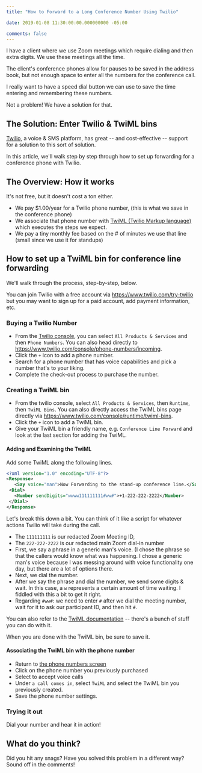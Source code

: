 ```yaml
---
title: "How to Forward to a Long Conference Number Using Twilio"

date: 2019-01-08 11:30:00:00.000000000 -05:00

comments: false
---
```


I have a client where we use Zoom meetings which require dialing and then extra digits. We use these meetings all the time.

The client's conference phones allow for pauses to be saved in the address book, but not enough space to enter all the numbers for the conference call.

I really want to have a speed dial button we can use to save the time entering and remembering these numbers.

Not a problem! We have a solution for that.

## The Solution: Enter Twilio & TwiML bins

[Twilio](https://www.twilio.com), a voice & SMS platform, has great -- and cost-effective -- support for a solution to this sort of solution.

In this article, we'll walk step by step through how to set up forwarding for a conference phone with Twilio.

## The Overview: How it works

It's not free, but it doesn't cost a ton either.

* We pay $1.00/year for a Twilio phone number, (this is what we save in the conference phone)
* We associate that phone number with [TwiML (Twilio Markup language)](https://www.twilio.com/docs/voice/twiml) which executes the steps we expect.
* We pay a tiny monthly fee based on the # of minutes we use that line (small since we use it for standups)

## How to set up a TwiML bin for conference line forwarding

We'll walk through the process, step-by-step, below.

You can join Twilio with a free account via <https://www.twilio.com/try-twilio> but you may want to sign up for a paid account, add payment information, etc.

### Buying a Twilio Number

* From the [Twilio console](https://www.twilio.com/console), you can select `All Products & Services` and then `Phone Numbers`.  You can also head directly to <https://www.twilio.com/console/phone-numbers/incoming>.
* Click the `+` icon to add a phone number.
* Search for a phone number that has voice capabilities and pick a number that's to your liking.
* Complete the check-out process to purchase the number.

### Creating a TwiML bin

* From the twilio console, select `All Products & Services`, then `Runtime`, then `TwiML Bins`. You can also directly access the TwiML bins page directly via <https://www.twilio.com/console/runtime/twiml-bins>.
* Click the `+` icon to add a TwiML bin.
* Give your TwiML bin a friendly name, e.g. `Conference Line Forward` and look at the last section for adding the TwiML.

#### Adding and Examining the TwiML

Add some TwiML along the following lines.

 ```xml
<?xml version="1.0" encoding="UTF-8"?>
<Response>
    <Say voice="man">Now Forwarding to the stand-up conference line.</Say>
  <Dial>
    <Number sendDigits="wwww111111111#ww#">+1-222-222-2222</Number>
  </Dial>
</Response>
```

Let's break this down a bit. You can think of it like a script for whatever actions Twilio will take during the call.

* The `111111111` is our redacted Zoom Meeting ID,
* The `222-222-2222` is our redacted main Zoom dial-in number
* First, we say a phrase in a generic man's voice. (I chose the phrase so that the callers would know what was happening. I chose a generic man's voice because I was messing around with voice functionality one day, but there are a lot of options there.
* Next, we dial the number.
* After we say the phrase and dial the number, we send some digits & wait. In this case, a `w` represents a certain amount of time waiting. I fiddled with this a bit to get it right.
* Regarding `#ww#`: we need to enter `#` after we dial the meeting number, wait for it to ask our participant ID, and then hit `#`.

You can also refer to the [TwiML documentation](https://www.twilio.com/docs/voice/twiml) -- there's a bunch of stuff you can do with it.

When you are done with the TwiML bin, be sure to save it.

#### Associating the TwiML bin with the phone number

* Return to [the phone numbers screen](https://www.twilio.com/console/phone-numbers/incoming)
* Click on the phone number you previously purchased
* Select to accept voice calls
* Under `a call comes in`, select `TwiML` and select the TwiML bin you previously created.
* Save the phone number settings.

### Trying it out

Dial your number and hear it in action!

## What do you think?

Did you hit any snags? Have you solved this problem in a different way? Sound off in the comments!

